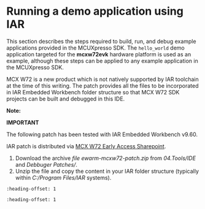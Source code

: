 # Running a demo application using IAR 

This section describes the steps required to build, run, and debug example applications provided in the MCUXpresso SDK. The `hello_world` demo application targeted for the **mcxw72evk** hardware platform is used as an example, although these steps can be applied to any example application in the MCUXpresso SDK.

MCX W72 is a new product which is not natively supported by IAR toolchain at the time of this writing. The patch provides all the files to be incorporated in IAR Embedded Workbench folder structure so that MCX W72 SDK projects can be built and debugged in this IDE.

**Note:**

**IMPORTANT**

The following patch has been tested with IAR Embedded Workbench v9.60.

IAR patch is distributed via [MCX W72 Early Access Sharepoint](https://nxp1.sharepoint.com/teams/ext131/MCX_Alpha/SitePages/Home.aspx?RootFolder=%2Fteams%2Fext131%2FMCX%5FAlpha%2FDocument%2FW%20Series%2FMCX%20W72%20Advanced%20Information%2F04%2E%20Tools&FolderCTID=0x012000A56B1109B4B59044B4922AB984431F87&View=%7BF33BE67D%2D2534%2D44E7%2D98DF%2DB6B5CB8174CF%7D).

1.  Download the archive *file ewarm-mcxw72-patch.zip* from *04.Tools/IDE* and *Debbuger Patches/*.
2.  Unzip the file and copy the content in your IAR folder structure \(typically within *C:/Program Files/IAR* systems\).


```{include} ../topics/iar_building_an_example_application.md
:heading-offset: 1
```

```{include} ../topics/iar_running_an_example_application.md
:heading-offset: 1
```

